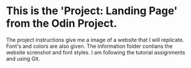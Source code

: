 # This is the 'Project: Landing Page' from the Odin Project.
The project instructions give me a image of a website that I will replicate.
Font's and colors are also given.
The information folder contians the website screnshot and font styles.
I am following the tutorial assignments and using Git.